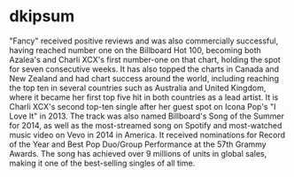 # dkipsum
"Fancy" received positive reviews and was also commercially successful, having reached number one on the Billboard Hot 100, becoming both Azalea's and Charli XCX's first number-one on that chart, holding the spot for seven consecutive weeks. It has also topped the charts in Canada and New Zealand and had chart success around the world, including reaching the top ten in several countries such as Australia and United Kingdom, where it became her first top five hit in both countries as a lead artist. It is Charli XCX's second top-ten single after her guest spot on Icona Pop's "I Love It" in 2013. The track was also named Billboard's Song of the Summer for 2014, as well as the most-streamed song on Spotify and most-watched music video on Vevo in 2014 in America. It received nominations for Record of the Year and Best Pop Duo/Group Performance at the 57th Grammy Awards. The song has achieved over 9 millions of units in global sales, making it one of the best-selling singles of all time.

